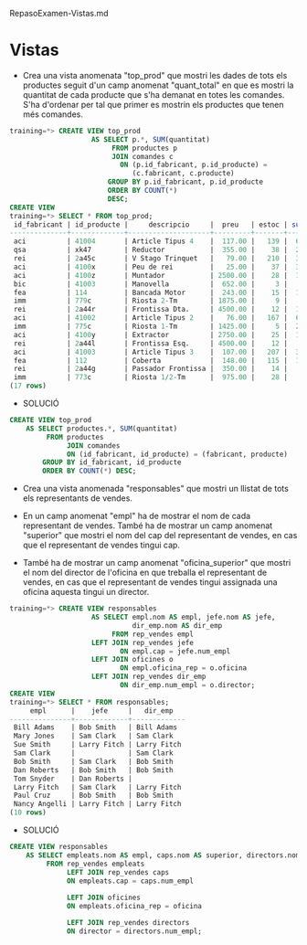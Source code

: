 RepasoExamen-Vistas.md

# Vistas

* Crea una vista anomenata "top_prod" que mostri les dades de tots els productes seguit d'un camp anomenat "quant_total" en que es mostri la quantitat de cada producte que s'ha demanat en totes les comandes. S'ha d'ordenar per tal que primer es mostrin els productes que tenen més comandes.

```sql
training=*> CREATE VIEW top_prod
                    AS SELECT p.*, SUM(quantitat)
                         FROM productes p
                         JOIN comandes c
                           ON (p.id_fabricant, p.id_producte) =
                              (c.fabricant, c.producte)
                        GROUP BY p.id_fabricant, p.id_producte
                        ORDER BY COUNT(*)
                        DESC;
CREATE VIEW
training=*> SELECT * FROM top_prod;
 id_fabricant | id_producte |     descripcio     |  preu   | estoc | sum 
--------------+-------------+--------------------+---------+-------+-----
 aci          | 41004       | Article Tipus 4    |  117.00 |   139 |  68
 qsa          | xk47        | Reductor           |  355.00 |    38 |  28
 rei          | 2a45c       | V Stago Trinquet   |   79.00 |   210 |  32
 aci          | 4100x       | Peu de rei         |   25.00 |    37 |  30
 aci          | 4100z       | Muntador           | 2500.00 |    28 |  15
 bic          | 41003       | Manovella          |  652.00 |     3 |   2
 fea          | 114         | Bancada Motor      |  243.00 |    15 |  16
 imm          | 779c        | Riosta 2-Tm        | 1875.00 |     9 |   5
 rei          | 2a44r       | Frontissa Dta.     | 4500.00 |    12 |  15
 aci          | 41002       | Article Tipus 2    |   76.00 |   167 |  64
 imm          | 775c        | Riosta 1-Tm        | 1425.00 |     5 |  22
 aci          | 4100y       | Extractor          | 2750.00 |    25 |  11
 rei          | 2a44l       | Frontissa Esq.     | 4500.00 |    12 |   7
 aci          | 41003       | Article Tipus 3    |  107.00 |   207 |  35
 fea          | 112         | Coberta            |  148.00 |   115 |  10
 rei          | 2a44g       | Passador Frontissa |  350.00 |    14 |   6
 imm          | 773c        | Riosta 1/2-Tm      |  975.00 |    28 |   3
(17 rows)
```

* SOLUCIÓ

```sql
CREATE VIEW top_prod
    AS SELECT productes.*, SUM(quantitat)
         FROM productes
              JOIN comandes
              ON (id_fabricant, id_producte) = (fabricant, producte)
        GROUP BY id_fabricant, id_producte
        ORDER BY COUNT(*) DESC;
```

* Crea una vista anomenada "responsables" que mostri un llistat de tots els representants de vendes. 

* En un camp anomenat "empl" ha de mostrar el nom de cada representant de vendes. També ha de mostrar un camp anomenat "superior" que mostri el nom del cap del representant de vendes, en cas que el representant de vendes tingui cap. 

* També ha de mostrar un camp anomenat "oficina_superior" que mostri el nom del director de l'oficina en que treballa el representant de vendes, en cas que el representant de vendes tingui assignada una oficina aquesta tingui un director.

```sql
training=*> CREATE VIEW responsables
                    AS SELECT empl.nom AS empl, jefe.nom AS jefe,
                              dir_emp.nom AS dir_emp
                         FROM rep_vendes empl
                    LEFT JOIN rep_vendes jefe
                           ON empl.cap = jefe.num_empl
                    LEFT JOIN oficines o
                           ON empl.oficina_rep = o.oficina
                    LEFT JOIN rep_vendes dir_emp
                           ON dir_emp.num_empl = o.director;
CREATE VIEW
training=*> SELECT * FROM responsables;
     empl      |    jefe     |   dir_emp
---------------+-------------+-------------
 Bill Adams    | Bob Smith   | Bill Adams
 Mary Jones    | Sam Clark   | Sam Clark
 Sue Smith     | Larry Fitch | Larry Fitch
 Sam Clark     |             | Sam Clark
 Bob Smith     | Sam Clark   | Bob Smith
 Dan Roberts   | Bob Smith   | Bob Smith
 Tom Snyder    | Dan Roberts |
 Larry Fitch   | Sam Clark   | Larry Fitch
 Paul Cruz     | Bob Smith   | Bob Smith
 Nancy Angelli | Larry Fitch | Larry Fitch
(10 rows)
```

* SOLUCIÓ

```sql
CREATE VIEW responsables
    AS SELECT empleats.nom AS empl, caps.nom AS superior, directors.nom AS ofi_dire 
         FROM rep_vendes empleats 
              LEFT JOIN rep_vendes caps
              ON empleats.cap = caps.num_empl 
              
              LEFT JOIN oficines
              ON empleats.oficina_rep = oficina 

              LEFT JOIN rep_vendes directors
              ON director = directors.num_empl;
```